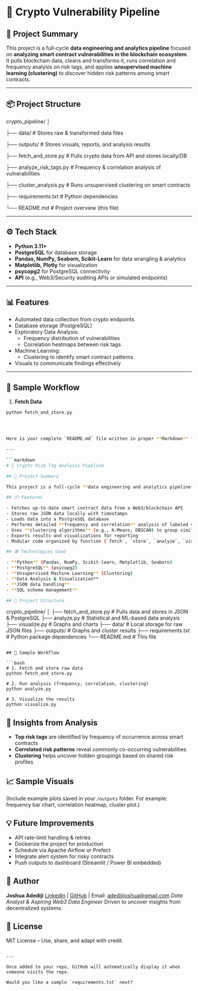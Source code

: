 # 🧠 Crypto Vulnerability Pipeline

## 🚀 Project Summary

This project is a full-cycle **data engineering and analytics pipeline** focused on **analyzing smart contract vulnerabilities in the blockchain ecosystem**. It pulls blockchain data, cleans and transforms it, runs correlation and frequency analysis on risk tags, and applies **unsupervised machine learning (clustering)** to discover hidden risk patterns among smart contracts.

---

## 📦 Project Structure
crypto_pipeline/
│

├── data/ # Stores raw & transformed data files

├── outputs/ # Stores visuals, reports, and analysis results

├── fetch_and_store.py # Pulls crypto data from API and stores locally/DB

├── analyze_risk_tags.py # Frequency & correlation analysis of vulnerabilities

├── cluster_analysis.py # Runs unsupervised clustering on smart contracts

├── requirements.txt # Python dependencies

└── README.md # Project overview (this file)


---

## ⚙️ Tech Stack

- **Python 3.11+**
- **PostgreSQL** for database storage
- **Pandas, NumPy, Seaborn, Scikit-Learn** for data wrangling & analytics
- **Matplotlib, Plotly** for visualization
- **psycopg2** for PostgreSQL connectivity
- **API** (e.g., Web3/Security auditing APIs or simulated endpoints)

---

## 📊 Features

- Automated data collection from crypto endpoints
- Database storage (PostgreSQL)
- Exploratory Data Analysis:
  - Frequency distribution of vulnerabilities
  - Correlation heatmaps between risk tags
- Machine Learning:
  - Clustering to identify smart contract patterns
- Visuals to communicate findings effectively

---

## 🧪 Sample Workflow

1. **Fetch Data**

```bash
python fetch_and_store.py




Here is your complete `README.md` file written in proper **Markdown** format. You can copy and paste it directly into your project folder as `README.md`:

---

```markdown
# 🧠 Crypto Risk Tag Analysis Pipeline

## 🚀 Project Summary

This project is a full-cycle **data engineering and analytics pipeline** focused on analyzing **smart contract vulnerabilities** in the blockchain ecosystem. It pulls blockchain data, cleans and transforms it, runs **correlation and frequency analysis** on risk tags, and applies **unsupervised machine learning (clustering)** to discover hidden risk patterns among smart contracts.

## 📦 Features

- Fetches up-to-date smart contract data from a Web3/blockchain API
- Stores raw JSON data locally with timestamps
- Loads data into a PostgreSQL database
- Performs detailed **frequency and correlation** analysis of labeled vulnerabilities
- Uses **clustering algorithms** (e.g., K-Means, DBSCAN) to group similar vulnerabilities
- Exports results and visualizations for reporting
- Modular code organized by function (`fetch`, `store`, `analyze`, `visualize`)

## 🛠 Technologies Used

- **Python** (Pandas, NumPy, Scikit-learn, Matplotlib, Seaborn)
- **PostgreSQL** (psycopg2)
- **Unsupervised Machine Learning** (Clustering)
- **Data Analysis & Visualization**
- **JSON data handling**
- **SQL schema management**

## 📂 Project Structure

```

crypto\_pipeline/
│
├── fetch\_and\_store.py        # Pulls data and stores in JSON & PostgreSQL
├── analyze.py                # Statistical and ML-based data analysis
├── visualize.py              # Graphs and charts
├── data/                     # Local storage for raw JSON files
├── outputs/                  # Graphs and cluster results
├── requirements.txt          # Python package dependencies
└── README.md                 # This file

````

## 🧪 Sample Workflow

```bash
# 1. Fetch and store raw data
python fetch_and_store.py

# 2. Run analysis (frequency, correlation, clustering)
python analyze.py

# 3. Visualize the results
python visualize.py
````

## 🧠 Insights from Analysis

* **Top risk tags** are identified by frequency of occurrence across smart contracts
* **Correlated risk patterns** reveal commonly co-occurring vulnerabilities
* **Clustering** helps uncover hidden groupings based on shared risk profiles

## 📈 Sample Visuals

(Include example plots saved in your `/outputs` folder. For example: frequency bar chart, correlation heatmap, cluster plot.)

## 💡 Future Improvements

* API rate-limit handling & retries
* Dockerize the project for production
* Schedule via Apache Airflow or Prefect
* Integrate alert system for risky contracts
* Push outputs to dashboard (Streamlit / Power BI embedded)

## 👤 Author

**Joshua Adediji**
[LinkedIn](https://www.linkedin.com/in/adediji-joshua) | [GitHub](https://github.com/JoshJamz) | Email: [adedijijoshua@gmail.com](mailto:adedijijoshua@gmail.com)
*Data Analyst & Aspiring Web3 Data Engineer*
Driven to uncover insights from decentralized systems.

## 📄 License

MIT License – Use, share, and adapt with credit.

```

---

Once added to your repo, GitHub will automatically display it when someone visits the repo.

Would you like a sample `requirements.txt` next?
```


  
